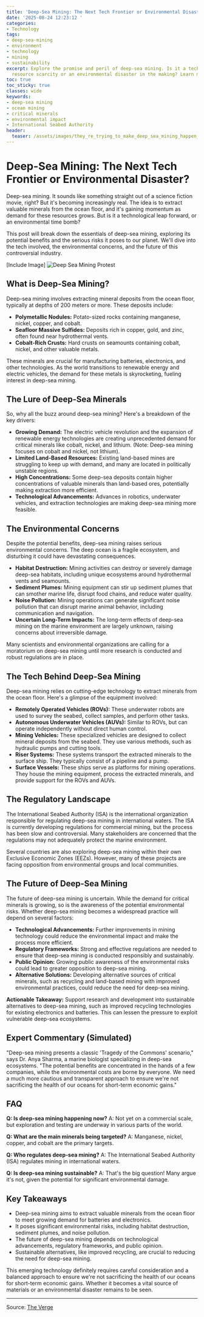 ```yaml
---
title: 'Deep-Sea Mining: The Next Tech Frontier or Environmental Disaster?'
date: '2025-08-24 12:23:12 '
categories:
- Technology
tags:
- deep-sea-mining
- environment
- technology
- mining
- sustainability
excerpt: Explore the promise and peril of deep-sea mining. Is it a tech solution for
  resource scarcity or an environmental disaster in the making? Learn more!
toc: true
toc_sticky: true
classes: wide
keywords:
- deep-sea mining
- ocean mining
- critical minerals
- environmental impact
- International Seabed Authority
header:
  teaser: /assets/images/they_re_trying_to_make_deep_sea_mining_happen_20250824122312.jpg
---
```


# Deep-Sea Mining: The Next Tech Frontier or Environmental Disaster?

Deep-sea mining. It sounds like something straight out of a science fiction movie, right? But it's becoming increasingly real. The idea is to extract valuable minerals from the ocean floor, and it's gaining momentum as demand for these resources grows. But is it a technological leap forward, or an environmental time bomb?

This post will break down the essentials of deep-sea mining, exploring its potential benefits and the serious risks it poses to our planet. We'll dive into the tech involved, the environmental concerns, and the future of this controversial industry.

[Include Image]
![Deep Sea Mining Protest](https://platform.theverge.com/wp-content/uploads/sites/2/2025/08/gettyimages-1238331760.jpg?quality=90&strip=all&crop=0,0,100,100)

## What is Deep-Sea Mining?

Deep-sea mining involves extracting mineral deposits from the ocean floor, typically at depths of 200 meters or more. These deposits include:

*   **Polymetallic Nodules:** Potato-sized rocks containing manganese, nickel, copper, and cobalt.
*   **Seafloor Massive Sulfides:** Deposits rich in copper, gold, and zinc, often found near hydrothermal vents.
*   **Cobalt-Rich Crusts:** Hard crusts on seamounts containing cobalt, nickel, and other valuable metals.

These minerals are crucial for manufacturing batteries, electronics, and other technologies. As the world transitions to renewable energy and electric vehicles, the demand for these metals is skyrocketing, fueling interest in deep-sea mining.

## The Lure of Deep-Sea Minerals

So, why all the buzz around deep-sea mining? Here's a breakdown of the key drivers:

*   **Growing Demand:** The electric vehicle revolution and the expansion of renewable energy technologies are creating unprecedented demand for critical minerals like cobalt, nickel, and lithium. (Note: Deep-sea mining focuses on cobalt and nickel, not lithium).
*   **Limited Land-Based Resources:** Existing land-based mines are struggling to keep up with demand, and many are located in politically unstable regions.
*   **High Concentrations:** Some deep-sea deposits contain higher concentrations of valuable minerals than land-based ores, potentially making extraction more efficient.
*   **Technological Advancements:** Advances in robotics, underwater vehicles, and extraction technologies are making deep-sea mining more feasible.

## The Environmental Concerns

Despite the potential benefits, deep-sea mining raises serious environmental concerns. The deep ocean is a fragile ecosystem, and disturbing it could have devastating consequences.

*   **Habitat Destruction:** Mining activities can destroy or severely damage deep-sea habitats, including unique ecosystems around hydrothermal vents and seamounts.
*   **Sediment Plumes:** Mining equipment can stir up sediment plumes that can smother marine life, disrupt food chains, and reduce water quality.
*   **Noise Pollution:** Mining operations can generate significant noise pollution that can disrupt marine animal behavior, including communication and navigation.
*   **Uncertain Long-Term Impacts:** The long-term effects of deep-sea mining on the marine environment are largely unknown, raising concerns about irreversible damage.

Many scientists and environmental organizations are calling for a moratorium on deep-sea mining until more research is conducted and robust regulations are in place.

## The Tech Behind Deep-Sea Mining

Deep-sea mining relies on cutting-edge technology to extract minerals from the ocean floor. Here's a glimpse of the equipment involved:

*   **Remotely Operated Vehicles (ROVs):** These underwater robots are used to survey the seabed, collect samples, and perform other tasks.
*   **Autonomous Underwater Vehicles (AUVs):** Similar to ROVs, but can operate independently without direct human control.
*   **Mining Vehicles:** These specialized vehicles are designed to collect mineral deposits from the seabed. They use various methods, such as hydraulic pumps and cutting tools.
*   **Riser Systems:** These systems transport the extracted minerals to the surface ship. They typically consist of a pipeline and a pump.
*   **Surface Vessels:** These ships serve as platforms for mining operations. They house the mining equipment, process the extracted minerals, and provide support for the ROVs and AUVs.

## The Regulatory Landscape

The International Seabed Authority (ISA) is the international organization responsible for regulating deep-sea mining in international waters. The ISA is currently developing regulations for commercial mining, but the process has been slow and controversial. Many stakeholders are concerned that the regulations may not adequately protect the marine environment.

Several countries are also exploring deep-sea mining within their own Exclusive Economic Zones (EEZs). However, many of these projects are facing opposition from environmental groups and local communities.

## The Future of Deep-Sea Mining

The future of deep-sea mining is uncertain. While the demand for critical minerals is growing, so is the awareness of the potential environmental risks. Whether deep-sea mining becomes a widespread practice will depend on several factors:

*   **Technological Advancements:** Further improvements in mining technology could reduce the environmental impact and make the process more efficient.
*   **Regulatory Frameworks:** Strong and effective regulations are needed to ensure that deep-sea mining is conducted responsibly and sustainably.
*   **Public Opinion:** Growing public awareness of the environmental risks could lead to greater opposition to deep-sea mining.
*   **Alternative Solutions:** Developing alternative sources of critical minerals, such as recycling and land-based mining with improved environmental practices, could reduce the need for deep-sea mining.

**Actionable Takeaway:** Support research and development into sustainable alternatives to deep-sea mining, such as improved recycling technologies for existing electronics and batteries. This can lessen the pressure to exploit vulnerable deep-sea ecosystems.

## Expert Commentary (Simulated)

"Deep-sea mining presents a classic 'Tragedy of the Commons' scenario," says Dr. Anya Sharma, a marine biologist specializing in deep-sea ecosystems. "The potential benefits are concentrated in the hands of a few companies, while the environmental costs are borne by everyone. We need a much more cautious and transparent approach to ensure we're not sacrificing the health of our oceans for short-term economic gains."

## FAQ

**Q: Is deep-sea mining happening now?**
A: Not yet on a commercial scale, but exploration and testing are underway in various parts of the world.

**Q: What are the main minerals being targeted?**
A: Manganese, nickel, copper, and cobalt are the primary targets.

**Q: Who regulates deep-sea mining?**
A: The International Seabed Authority (ISA) regulates mining in international waters.

**Q: Is deep-sea mining sustainable?**
A: That's the big question! Many argue it's not, given the potential for significant environmental damage.

## Key Takeaways

*   Deep-sea mining aims to extract valuable minerals from the ocean floor to meet growing demand for batteries and electronics.
*   It poses significant environmental risks, including habitat destruction, sediment plumes, and noise pollution.
*   The future of deep-sea mining depends on technological advancements, regulatory frameworks, and public opinion.
*   Sustainable alternatives, like improved recycling, are crucial to reducing the need for deep-sea mining.

This emerging technology definitely requires careful consideration and a balanced approach to ensure we're not sacrificing the health of our oceans for short-term economic gains. Whether it becomes a vital source of materials or an environmental disaster remains to be seen.

---

Source: [The Verge](https://www.theverge.com/the-stepback-newsletter/763871/deep-sea-mining-happening-again)